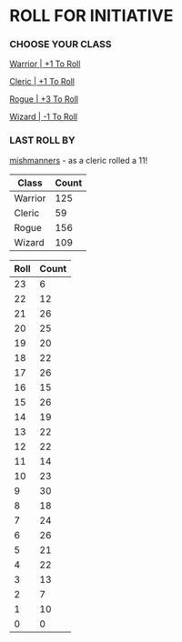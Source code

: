 # ROLL FOR INITIATIVE
### CHOOSE YOUR CLASS

[Warrior | +1 To Roll](https://github.com/benjaminsampica/benjaminsampica/issues/new?title=roll%7Cwarrior&body=Just+click+%27Submit+new+issue%27.)

[Cleric | +1 To Roll](https://github.com/benjaminsampica/benjaminsampica/issues/new?title=roll%7Ccleric&body=Just+click+%27Submit+new+issue%27.)

[Rogue | +3 To Roll](https://github.com/benjaminsampica/benjaminsampica/issues/new?title=roll%7Crogue&body=Just+click+%27Submit+new+issue%27.)

[Wizard | -1 To Roll](https://github.com/benjaminsampica/benjaminsampica/issues/new?title=roll%7Cwizard&body=Just+click+%27Submit+new+issue%27.)
### LAST ROLL BY
[mishmanners](https://www.github.com/mishmanners) - as a cleric rolled a 11!

|Class|Count|
|-|-|
|Warrior|125|
|Cleric|59|
|Rogue|156|
|Wizard|109|

|Roll|Count|
|-|-|
|23|6
|22|12
|21|26
|20|25
|19|20
|18|22
|17|26
|16|15
|15|26
|14|19
|13|22
|12|22
|11|14
|10|23
|9|30
|8|18
|7|24
|6|26
|5|21
|4|22
|3|13
|2|7
|1|10
|0|0
